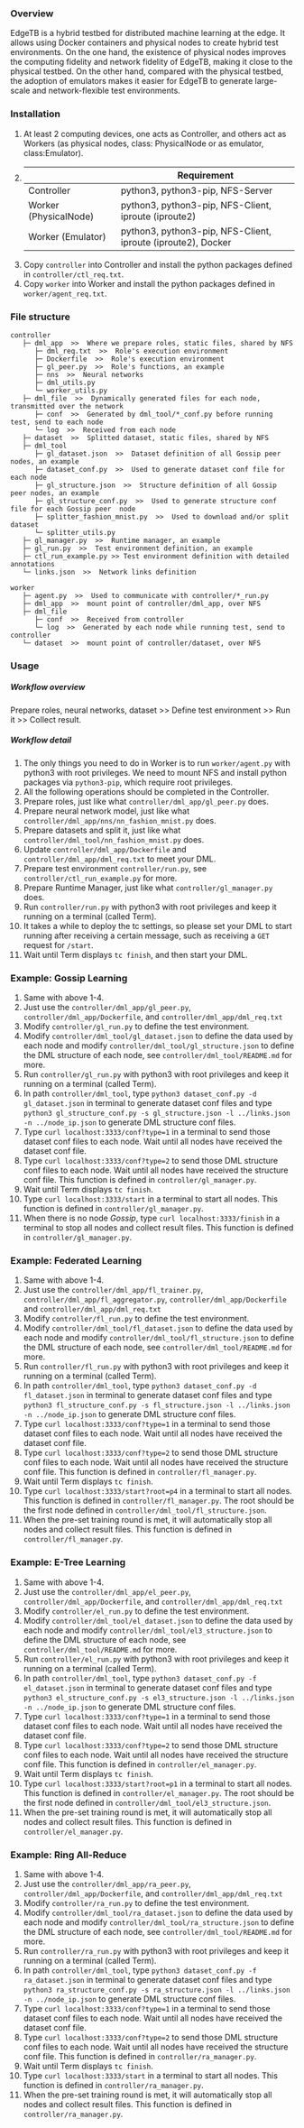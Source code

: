 ### Overview

EdgeTB is a hybrid testbed for distributed machine learning at the edge. It allows using Docker containers and physical
nodes to create hybrid test environments. On the one hand, the existence of physical nodes improves the computing
fidelity and network fidelity of EdgeTB, making it close to the physical testbed. On the other hand, compared with the
physical testbed, the adoption of emulators makes it easier for EdgeTB to generate large-scale and network-flexible test
environments.

### Installation

1. At least 2 computing devices, one acts as Controller, and others act as Workers (as physical nodes, class:
   PhysicalNode or as emulator, class:Emulator).
2. | |Requirement|
   | --- | --- |
   |Controller|python3, python3-pip, NFS-Server|
   |Worker (PhysicalNode)|python3, python3-pip, NFS-Client, iproute (iproute2)|
   |Worker (Emulator)|python3, python3-pip, NFS-Client, iproute (iproute2), Docker|
3. Copy ```controller``` into Controller and install the python packages defined in ```controller/ctl_req.txt```.
4. Copy ```worker``` into Worker and install the python packages defined in ```worker/agent_req.txt```.

### File structure

```
controller
   ├─ dml_app  >>  Where we prepare roles, static files, shared by NFS
      ├─ dml_req.txt  >>  Role's execution environment
      ├─ Dockerfile  >>  Role's execution environment
      ├─ gl_peer.py  >>  Role's functions, an example
      ├─ nns  >>  Neural networks
      ├─ dml_utils.py
      └─ worker_utils.py
   ├─ dml_file  >>  Dynamically generated files for each node, transmitted over the network
      ├─ conf  >>  Generated by dml_tool/*_conf.py before running test, send to each node
      └─ log  >>  Received from each node
   ├─ dataset  >>  Splitted dataset, static files, shared by NFS
   ├─ dml_tool
      ├─ gl_dataset.json  >>  Dataset definition of all Gossip peer nodes, an example
      ├─ dataset_conf.py  >>  Used to generate dataset conf file for each node
      ├─ gl_structure.json  >>  Structure definition of all Gossip peer nodes, an example
      ├─ gl_structure_conf.py  >>  Used to generate structure conf file for each Gossip peer  node
      ├─ splitter_fashion_mnist.py  >>  Used to download and/or split dataset
      └─ splitter_utils.py
   ├─ gl_manager.py  >>  Runtime manager, an example
   ├─ gl_run.py  >>  Test environment definition, an example
   ├─ ctl_run_example.py >> Test environment definition with detailed annotations 
   └─ links.json  >>  Network links definition
   
worker
   ├─ agent.py  >>  Used to communicate with controller/*_run.py
   ├─ dml_app  >>  mount point of controller/dml_app, over NFS
   ├─ dml_file
      ├─ conf  >>  Received from controller
      └─ log  >>  Generated by each node while running test, send to controller
   └─ dataset  >>  mount point of controller/dataset, over NFS
```

### Usage

##### Workflow overview

Prepare roles, neural networks, dataset >> Define test environment >> Run it >>  Collect result.

##### Workflow detail

1. The only things you need to do in Worker is to run ```worker/agent.py``` with python3 with root privileges. We need
   to mount NFS and install python packages via ```python3-pip```, which require root privileges.
2. All the following operations should be completed in the Controller.
3. Prepare roles, just like what ```controller/dml_app/gl_peer.py``` does.
4. Prepare neural network model, just like what ```controller/dml_app/nns/nn_fashion_mnist.py``` does.
5. Prepare datasets and split it, just like what ```controller/dml_tool/nn_fashion_mnist.py``` does.
6. Update ```controller/dml_app/Dockerfile``` and ```controller/dml_app/dml_req.txt``` to meet your DML.
7. Prepare test environment ```controller/run.py```, see ```controller/ctl_run_example.py```  for more.
8. Prepare Runtime Manager, just like what ```controller/gl_manager.py```  does.
9. Run ```controller/run.py``` with python3 with root privileges and keep it running on a terminal (called Term).
10. It takes a while to deploy the tc settings, so please set your DML to start running after receiving a certain
    message, such as receiving a ```GET``` request for ```/start```.
11. Wait until Term displays ```tc finish```, and then start your DML.

### Example: Gossip Learning

1. Same with above 1-4.
2. Just use the ```controller/dml_app/gl_peer.py```, ```controller/dml_app/Dockerfile```,
   and ```controller/dml_app/dml_req.txt```
3. Modify ```controller/gl_run.py```  to define the test environment.
4. Modify ```controller/dml_tool/gl_dataset.json``` to define the data used by each node and
   modify ```controller/dml_tool/gl_structure.json``` to define the DML structure of each node,
   see ```controller/dml_tool/README.md``` for more.
5. Run ```controller/gl_run.py``` with python3 with root privileges and keep it running on a terminal (called Term).
6. In path ```controller/dml_tool```,
   type ```python3 dataset_conf.py -d gl_dataset.json``` in terminal to generate dataset conf files
   and type ```python3 gl_structure_conf.py -s gl_structure.json -l ../links.json -n ../node_ip.json``` to generate DML
   structure conf files.
7. Type ```curl localhost:3333/conf?type=1``` in a terminal to send those dataset conf files to each node. Wait until
   all nodes have received the dataset conf file.
8. Type ```curl localhost:3333/conf?type=2``` to send those DML structure conf files to each node. Wait until all nodes
   have received the structure conf file. This function is defined in ```controller/gl_manager.py```.
9. Wait until Term displays ```tc finish```.
10. Type ```curl localhost:3333/start``` in a terminal to start all nodes. This function is defined
    in ```controller/gl_manager.py```.
11. When there is no node _Gossip_, type ```curl localhost:3333/finish``` in a terminal to stop all nodes and collect
    result files. This function is defined in ```controller/gl_manager.py```.

### Example: Federated Learning

1. Same with above 1-4.
2. Just use the ```controller/dml_app/fl_trainer.py```, ```controller/dml_app/fl_aggregator.py```,
   ```controller/dml_app/Dockerfile``` and ```controller/dml_app/dml_req.txt```
3. Modify ```controller/fl_run.py```  to define the test environment.
4. Modify ```controller/dml_tool/fl_dataset.json``` to define the data used by each node and
   modify ```controller/dml_tool/fl_structure.json``` to define the DML structure of each node,
   see ```controller/dml_tool/README.md``` for more.
5. Run ```controller/fl_run.py``` with python3 with root privileges and keep it running on a terminal (called Term).
6. In path ```controller/dml_tool```,
   type ```python3 dataset_conf.py -d fl_dataset.json``` in terminal to generate dataset conf files
   and type ```python3 fl_structure_conf.py -s fl_structure.json -l ../links.json -n ../node_ip.json``` to generate DML 
   structure conf files.
7. Type ```curl localhost:3333/conf?type=1``` in a terminal to send those dataset conf files to each node. Wait until
   all nodes have received the dataset conf file.
8. Type ```curl localhost:3333/conf?type=2``` to send those DML structure conf files to each node. Wait until all nodes
   have received the structure conf file. This function is defined in ```controller/fl_manager.py```.
9. Wait until Term displays ```tc finish```.
10. Type ```curl localhost:3333/start?root=p4``` in a terminal to start all nodes. This function is defined
    in ```controller/fl_manager.py```. The root should be the first node defined
    in ```controller/dml_tool/fl_structure.json```.
11. When the pre-set training round is met, it will automatically stop all nodes and collect result files. This function
    is defined in ```controller/fl_manager.py```.

### Example: E-Tree Learning

1. Same with above 1-4.
2. Just use the ```controller/dml_app/el_peer.py```, ```controller/dml_app/Dockerfile```,
   and ```controller/dml_app/dml_req.txt```
3. Modify ```controller/el_run.py```  to define the test environment.
4. Modify ```controller/dml_tool/el_dataset.json``` to define the data used by each node and
   modify ```controller/dml_tool/el3_structure.json``` to define the DML structure of each node,
   see ```controller/dml_tool/README.md``` for more.
5. Run ```controller/el_run.py``` with python3 with root privileges and keep it running on a terminal (called Term).
6. In path ```controller/dml_tool```,
   type ```python3 dataset_conf.py -f el_dataset.json``` in terminal to generate dataset conf files 
   and type ```python3 el_structure_conf.py -s el3_structure.json -l ../links.json -n ../node_ip.json``` to generate DML
   structure conf files.
7. Type ```curl localhost:3333/conf?type=1``` in a terminal to send those dataset conf files to each node. Wait until
   all nodes have received the dataset conf file.
8. Type ```curl localhost:3333/conf?type=2``` to send those DML structure conf files to each node. Wait until all nodes
   have received the structure conf file. This function is defined in ```controller/el_manager.py```.
9. Wait until Term displays ```tc finish```.
10. Type ```curl localhost:3333/start?root=p1``` in a terminal to start all nodes. This function is defined
    in ```controller/el_manager.py```. The root should be the first node defined
    in ```controller/dml_tool/el3_structure.json```.
11. When the pre-set training round is met, it will automatically stop all nodes and collect result files. This function
    is defined in ```controller/el_manager.py```.

### Example: Ring All-Reduce

1. Same with above 1-4.
2. Just use the ```controller/dml_app/ra_peer.py```, ```controller/dml_app/Dockerfile```,
   and ```controller/dml_app/dml_req.txt```
3. Modify ```controller/ra_run.py```  to define the test environment.
4. Modify ```controller/dml_tool/ra_dataset.json``` to define the data used by each node and
   modify ```controller/dml_tool/ra_structure.json``` to define the DML structure of each node,
   see ```controller/dml_tool/README.md``` for more.
5. Run ```controller/ra_run.py``` with python3 with root privileges and keep it running on a terminal (called Term).
6. In path ```controller/dml_tool```,
   type ```python3 dataset_conf.py -f ra_dataset.json``` in terminal to generate dataset conf files
   and type ```python3 ra_structure_conf.py -s ra_structure.json -l ../links.json -n ../node_ip.json``` to generate DML
   structure conf files.
7. Type ```curl localhost:3333/conf?type=1``` in a terminal to send those dataset conf files to each node. Wait until
   all nodes have received the dataset conf file.
8. Type ```curl localhost:3333/conf?type=2``` to send those DML structure conf files to each node. Wait until all nodes
   have received the structure conf file. This function is defined in ```controller/ra_manager.py```.
9. Wait until Term displays ```tc finish```.
10. Type ```curl localhost:3333/start``` in a terminal to start all nodes. This function is defined
    in ```controller/ra_manager.py```.
11. When the pre-set training round is met, it will automatically stop all nodes and collect result files. This function
    is defined in ```controller/ra_manager.py```.
